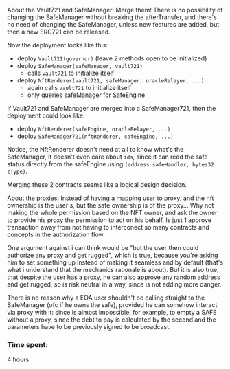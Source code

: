 About the Vault721 and SafeManager:
Merge them! There is no possibility of changing the SafeManager without breaking the afterTransfer, and there's no need of changing the SafeManager, unless new features are added, but then a new ERC721 can be released.

Now the deployment looks like this:
- deploy `Vault721(governor)` (leave 2 methods open to be initialized)
- deploy `SafeManager(safeManager, vault721)`
    - calls `vault721` to initialize itself
- deploy `NftRenderer(vault721, safeManager, oracleRelayer, ...)`
    - again calls `vault721` to initialize itself
    - only queries safeManager for SafeEngine

If Vault721 and SafeManager are merged into a SafeManager721, then the deployment could look like:
- deploy `NftRenderer(safeEngine, oracleRelayer, ...)`
- deploy `SafeManager721(nftRenderer, safeEngine, ...)`

Notice, the NftRenderer doesn't need at all to know what's the SafeManager, it doesn't even care about `ids`, since it can read the safe status directly from the safeEngine using `(address safeHandler, bytes32 cType)`.

Merging these 2 contracts seems like a logical design decision.

About the proxies:
Instead of having a mapping user to proxy, and the nft ownership is the user's, but the safe ownership is of the proxy... Why not making the whole permission based on the NFT owner, and ask the owner to provide his proxy the permission to act on his behalf. Is just 1 approve transaction away from not having to interconect so many contracts and concepts in the authorization flow. 

One argument against i can think would be "but the user then could authorize any proxy and get rugged", which is true, because you're asking him to set something up instead of making it seamless and by default (that's what i understand that the mechanics rationale is about). But it is also true, that despite the user has a proxy, he can also approve any random address and get rugged, so is risk neutral in a way, since is not adding more danger.

There is no reason why a EOA user shouldn't be calling straight to the SafeManager (ofc if he owns the safe), provided he can somehow interact via proxy with it: since is almost impossible, for example, to empty a SAFE without a proxy, since the debt to pay is calculated by the second and the parameters have to be previously signed to be broadcast.

### Time spent:
4 hours